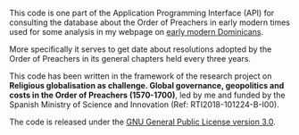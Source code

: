 This code is one part of the Application Programming Interface (API) for
consulting the database about the Order of Preachers in early modern
times used for some analysis in my webpage on [early modern
Dominicans](https://www.georeligion.org). 

More specifically it serves to get date about resolutions adopted by the
Order of Preachers in its general chapters held every three years. 

This code has been written in the framework of the research project on
**Religious globalisation as challenge. Global governance, geopolitics
and costs in the Order of Preachers (1570-1700)**, led by me and funded
by the Spanish Ministry of Science and Innovation (Ref:
RTI2018-101224-B-I00).

The code is released under the [GNU General Public License version
3.0](https://www.gnu.org/licenses/gpl-3.0.html). 

